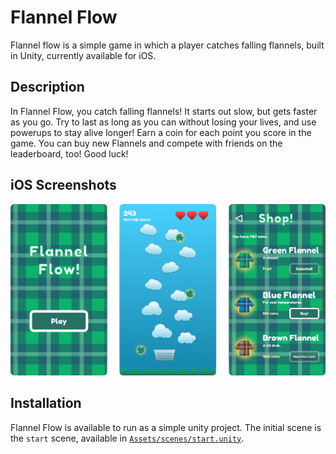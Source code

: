 # Flannel Flow

Flannel flow is a simple game in which a player catches falling flannels,
built in Unity, currently available for iOS.

## Description

In Flannel Flow, you catch falling flannels! It starts out slow, but gets
faster as you go. Try to last as long as you can without losing your lives, and
use powerups to stay alive longer! Earn a coin for each point you score in the
game. You can buy new Flannels and compete with friends on the leaderboard,
too! Good luck!

## iOS Screenshots

![iOS Screenshots from the App Store](./readme-ios-screenshots.png)

## Installation

Flannel Flow is available to run as a simple unity project. The initial scene
is the `start` scene, available in
[`Assets/scenes/start.unity`](./Assets/scenes/start.unity).
